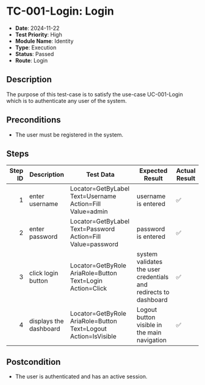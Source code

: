 # TC-001-Login: Login

- **Date**: 2024-11-22
- **Test Priority**: High
- **Module Name**: Identity
- **Type**: Execution
- **Status**: Passed
- **Route**: Login

## Description

The purpose of this test-case is to satisfy the use-case UC-001-Login which is to authenticate any user of the system.

## Preconditions

- The user must be registered in the system.

## Steps

<!-- STEPS:BEGIN -->
| Step ID | Description            | Test Data                                                      | Expected Result                                                  | Actual Result |
| -------:| ---------------------- | -------------------------------------------------------------- | ---------------------------------------------------------------- | ------------- |
| 1       | enter username         | Locator=GetByLabel Text=Username Action=Fill Value=admin       | username is entered                                              | ✅ |
| 2       | enter password         | Locator=GetByLabel Text=Password Action=Fill Value=password    | password is entered                                              | ✅ |
| 3       | click login button     | Locator=GetByRole AriaRole=Button Text=Login Action=Click      | system validates the user credentials and redirects to dashboard | ✅ |
| 4       | displays the dashboard | Locator=GetByRole AriaRole=Button Text=Logout Action=IsVisible | Logout button visible in the main navigation                     | ✅ |
<!-- STEPS:END -->

## Postcondition

- The user is authenticated and has an active session.
